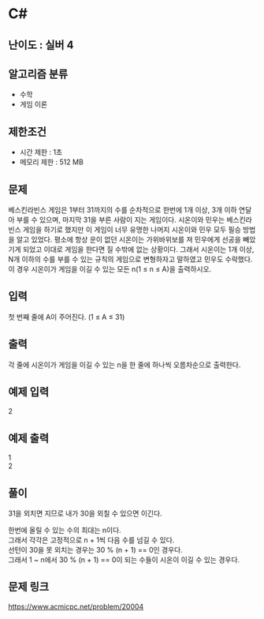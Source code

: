 # C#

## 난이도 : 실버 4

## 알고리즘 분류
  - 수학
  - 게임 이론

## 제한조건
  - 시간 제한 : 1초
  - 메모리 제한 : 512 MB

## 문제
베스킨라빈스 게임은 1부터 31까지의 수를 순차적으로 한번에 1개 이상, 3개 이하 연달아 부를 수 있으며, 마지막 31을 부른 사람이 지는 게임이다. 시온이와 민우는 베스킨라빈스 게임을 하기로 했지만 이 게임이 너무 유명한 나머지 시온이와 민우 모두 필승 방법을 알고 있었다. 평소에 항상 운이 없던 시온이는 가위바위보를 져 민우에게 선공을 빼았기게 되었고 이대로 게임을 한다면 질 수밖에 없는 상황이다. 그래서 시온이는 1개 이상, N개 이하의 수를 부를 수 있는 규칙의 게임으로 변형하자고 말하였고 민우도 수락했다.<br/>
이 경우 시온이가 게임을 이길 수 있는 모든 n(1 ≤ n ≤ A)을 출력하시오.<br/>


## 입력
첫 번째 줄에 A이 주어진다. (1 ≤ A ≤ 31)<br/>


## 출력
각 줄에 시온이가 게임을 이길 수 있는 n을 한 줄에 하나씩 오름차순으로 출력한다.<br/>


## 예제 입력
2<br/>


## 예제 출력
1<br/>
2<br/>


## 풀이
31을 외치면 지므로 내가 30을 외칠 수 있으면 이긴다.<br/>


한번에 올릴 수 있는 수의 최대는 n이다.<br/>
그래서 각각은 고정적으로 n + 1씩 다음 수를 넘길 수 있다.<br/>
선턴이 30을 못 외치는 경우는 30 % (n + 1) == 0인 경우다.<br/>
그래서 1 ~ n에서 30 % (n + 1) == 0이 되는 수들이 시온이 이길 수 있는 경우다.<br/>


## 문제 링크
https://www.acmicpc.net/problem/20004
